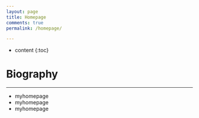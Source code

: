 ```yaml
---
layout: page
title: Homepage
comments: true
permalink: /homepage/

---
```


* content
{:toc}

# Biography
***
- myhomepage
- myhomepage
- myhomepage

